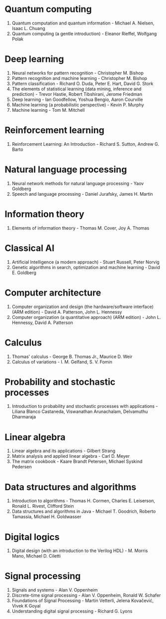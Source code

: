 # Quantum computing
1. Quantum computation and quantum information - Michael A. Nielsen, Isaac L. Chuang
1. Quantum computing (a gentle introduction) - Eleanor Rieffel, Wolfgang Polak

# Deep learning
1. Neural networks for pattern recognition - Christopher M. Bishop
1. Pattern recognition and machine learning - Christopher M. Bishop
1. Pattern classification - Richard O. Duda, Peter E. Hart, David G. Stork
1. The elements of statistical learning (data mining, inference and prediction) - Trevor Hastie, Robert Tibshirani, Jerome Friedman
1. Deep learning - Ian Goodfellow, Yoshua Bengio, Aaron Courville
1. Machine learning (a probabilistic perspective) - Kevin P. Murphy
1. Machine learning - Tom M. Mitchell

# Reinforcement learning
1. Reinforcement Learning: An Introduction - Richard S. Sutton, Andrew G. Barto

# Natural language processing
1. Neural network methods for natural language processing - Yaov Goldberg
1. Speech and language processing - Daniel Jurafsky, James H. Martin

# Information theory
1. Elements of information theory - Thomas M. Cover, Joy A. Thomas

# Classical AI
1. Artificial Intelligence (a modern approach) - Stuart Russell, Peter Norvig
1. Genetic algorithms in search, optimization and machine learning - David E. Goldberg

# Computer architecture
1. Computer organization and design (the hardware/software interface) (ARM edition) - David A. Patterson, John L. Hennessy
1. Computer organization (a quantitative approach) (ARM edition) - John L. Hennessy, David A. Patterson

# Calculus
1. Thomas' calculus - George B. Thomas Jr., Maurice D. Weir
1. Calculus of variations - I. M. Gelfand, S. V. Fomin

# Probability and stochastic processes
1. Introduction to probability and stochastic processes with applications - Liliana Blanco Castaneda, Viswanathan Arunachalam, Delvamuthu Dharmaraja

# Linear algebra
1. Linear algebra and its applications - Gilbert Strang
1. Matrix analysis and applied linear algebra - Carl D. Meyer
1. The matrix cookbook - Kaare Brandt Petersen, Michael Syskind Pedersen

# Data structures and algorithms
1. Introduction to algorithms - Thomas H. Cormen, Charles E. Leiserson, Ronald L. Rivest, Clifford Stein
1. Data structures and algorithms in Java - Michael T. Goodrich, Roberto Tamassia, Michael H. Goldwasser

# Digital logics
1. Digital design (with an introduction to the Verilog HDL) - M. Morris Mano, Michael D. Ciletti

# Signal processing
1. Signals and systems - Alan V. Oppenheim
1. Discrete-time signal processing - Alan V. Oppenheim, Ronald W. Schafer
1. Foundations of Signal Processing - Martin Vetterli, Jelena Kovačević, Vivek K Goyal
1. Understanding digital signal processing - Richard G. Lyons